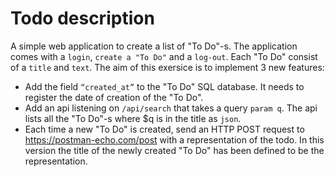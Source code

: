 # Todo description 
A simple web application to create a list of "To Do"-s. The application comes with a `login`, `create a "To Do"` and a `log-out`. Each "To Do" consist of a `title` and `text`. The aim of this exersice is to implement 3 new features:

- Add the field `“created_at”` to the "To Do" SQL database. It needs to register the date of creation of the "To Do".
- Add an api listening on `/api/search` that takes a query `param q`. The api lists all the "To Do"-s where $q is in the title as `json`.
- Each time a new "To Do" is created, send an HTTP POST request to https://postman-echo.com/post with a representation of the todo. In this version the title of the newly created "To Do" has been defined to be the representation. 

